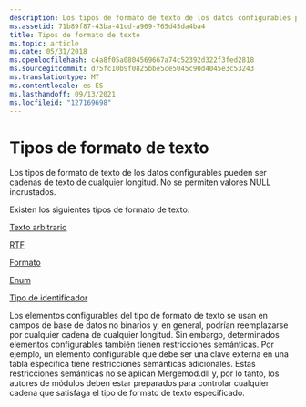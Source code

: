 ```yaml
---
description: Los tipos de formato de texto de los datos configurables pueden ser cadenas de texto de cualquier longitud. No se permiten valores NULL incrustados.
ms.assetid: 71b89f87-43ba-41cd-a969-765d45da4ba4
title: Tipos de formato de texto
ms.topic: article
ms.date: 05/31/2018
ms.openlocfilehash: c4a8f05a0804569667a74c52392d322f3fed2818
ms.sourcegitcommit: d75fc10b9f0825bbe5ce5045c90d4045e3c53243
ms.translationtype: MT
ms.contentlocale: es-ES
ms.lasthandoff: 09/13/2021
ms.locfileid: "127169698"
---
```

# <a name="text-format-types"></a>Tipos de formato de texto

Los tipos de formato de texto de los datos configurables pueden ser cadenas de texto de cualquier longitud. No se permiten valores NULL incrustados.

Existen los siguientes tipos de formato de texto:

[Texto arbitrario](arbitrary-text-type.md)

[RTF](rtf-type.md)

[Formato](formatted-type.md)

[Enum](enum-type.md)

[Tipo de identificador](identifier-type.md)

Los elementos configurables del tipo de formato de texto se usan en campos de base de datos no binarios y, en general, podrían reemplazarse por cualquier cadena de cualquier longitud. Sin embargo, determinados elementos configurables también tienen restricciones semánticas. Por ejemplo, un elemento configurable que debe ser una clave externa en una tabla específica tiene restricciones semánticas adicionales. Estas restricciones semánticas no se aplican Mergemod.dll y, por lo tanto, los autores de módulos deben estar preparados para controlar cualquier cadena que satisfaga el tipo de formato de texto especificado.

 

 



